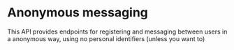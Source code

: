 # Anonymous messaging

This API provides endpoints for  registering and messaging between users in a anonymous way, using no personal identifiers (unless you want to)
